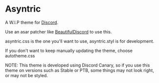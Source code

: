 # Asyntric
A W.I.P theme for [Discord](https://discordapp.com).

Use an asar patcher like [BeautifulDiscord](https://github.com/leovoel/BeautifulDiscord) to use this.

asyntric.css is the one you'll want to use, asyntric.styl is for development.

If you don't want to keep manually updating the theme, choose autotheme.css

NOTE: This theme is developed using Discord Canary, so if you use this theme on versions such as Stable or PTB, some things may not look right, or may not be styled.